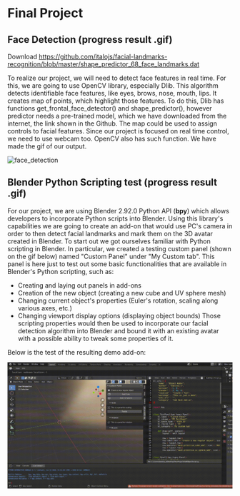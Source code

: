 # Final Project
## Face Detection (progress result .gif)
Download https://github.com/italojs/facial-landmarks-recognition/blob/master/shape_predictor_68_face_landmarks.dat


To realize our project, we will need to detect face features in real time. For this, we are going to use OpenCV library, especially Dlib. This algorithm detects identifiable face features, like eyes, brows, nose, mouth, lips. It creates map of points, which highlight those features. To do this, Dlib has functions get_frontal_face_detector() and shape_predictor(), however predictor needs a pre-trained model, which we have downloaded from the internet, the link shown in the Github. The map could be used to assign controls to facial features. Since our project is focused on real time control, we need to use webcam too. OpenCV also has such function. We have made the gif of our output.


![face_detection](FaceDetDemonstration.gif)
## Blender Python Scripting test (progress result .gif)
For our project, we are using Blender 2.92.0 Python API (**bpy**) which allows developers to incorporate Python scripts into Blender. Using this library's capabilities we are going to create an add-on that would use PC's camera in order to then detect facial landmarks and mark them on the 3D avatar created in Blender. To start out we got ourselves familiar with Python scripting in Blender. In particular, we created a testing custom panel (shown on the gif below) named "Custom Panel" under "My Custom tab". This panel is here just to test out some basic functionalities that are available in Blender's Python scripting, such as:
- Creating and laying out panels in add-ons
- Creation of the new object (creating a new cube and UV sphere mesh)
- Changing current object's properties (Euler's rotation, scaling along various axes, etc.)
- Changing viewport display options (displaying object bounds)
Those scripting properties would then be used to incorporate our facial detection algorithm into Blender and bound it with an existing avatar with a possible ability to tweak some properties of it.

Below is the test of the resulting demo add-on:

![blender_python](custom_script_test.gif)
